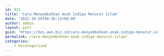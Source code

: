 ```yaml
---
id: 821
title: 'Cara Menyembuhkan Anak Indigo Menurut Islam'
date: '2022-10-24T04:36:12+00:00'
author: admin
layout: post
guid: 'https://bos.awn.biz.id/cara-menyembuhkan-anak-indigo-menurut-islam/'
permalink: /cara-menyembuhkan-anak-indigo-menurut-islam/
categories:
    - Uncategorized
---
```


